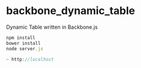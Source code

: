 # backbone_dynamic_table
Dynamic Table written in Backbone.js

```javascript
npm install
bower install
node server.js

~ http://localhost
```
